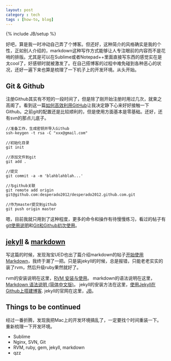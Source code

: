 ```yaml
---
layout: post
category : tech
tags : [how-to, blog]
---
```

{% include JB/setup %}

好吧，算是我一时冲动自己弄了个博客。但还好，这种简介的风格确实是我的个性，正如别人介绍的，markdown这种写作方式能够让人专注眼前的内容而不是花哨的排版。尤其是可以在Sublime或者Notepad++里面直接写东西的感觉实在是太cool了，好感顿时就被激发了。在自己搭博客的过程中难免碰到各种恶心的状况，还好一遍下来也算是梳理了一下机子上的开发环境。从头开始。

## Git & Github ##

注册Github其实有不短的一段时间了，但是除了刚开始注册时用过几次，就束之高阁了。看到这一篇[如何高效利用GitHub](http://www.yangzhiping.com/tech/github.html)让我决定静下心来好好接触一下Github。之前git的配置还是比较顺利的，但是使用方面基本是零基础。还好，还有svn的那点儿底子。

    //准备工作，生成密钥并导入Github
    ssh-keygen -t rsa -C "xxx@gmail.com"
    
    //初始化目录
    git init
    
    //添加文件到git
    git add .
    
    //提交
    git commit -a -m 'blahblahblah...'
    
    //与github关联
    git remote add origin git@github.com:desperado2012/desperado2012.github.com.git
    
    //作为master提交到github
    git push origin master

嗯，目前我就只用到了这种程度，更多的命令和操作有待慢慢练习，看过的帖子有[git使用说明](http://www.cnblogs.com/welfear/archive/2010/05/24/1742614.html)和[Git和Github初次使用](http://www.linuxidc.com/Linux/2011-04/35036.htm)。

## [jekyll](http://baike.baidu.com/view/7878719.htm) & [markdown](http://baike.baidu.com/view/2311114.htm) ##

写这篇的时候，发现淘宝UED也出了篇介绍markdown的帖子[开始使用 Markdown](http://ued.taobao.com/blog/2012/07/03/getting-started-with-markdown/)，我终于潮了一把。只是装jekyll的时候，总是报错，只能老老实实的装了rvm，然后升级ruby果然就好了。

rvm的安装说明在这里，[RVM 安装与使用](http://www.cnblogs.com/orez88/articles/2270751.html)。
markdown的语法说明在这里，[Markdown 语法说明 (简体中文版)](http://wowubuntu.com/markdown/)。
jekyll的安装方法在这里，[使用Jekyll在Github上搭建博客](http://taberh.me/2011/12/26/use-Jekyll-build-Blog-on-Github.html).
jekyll的官网在这里，[JB](http://jekyllbootstrap.com/)。

## Things to be continued ##

经过一番折腾，发现我把Mac上的开发环境搞乱了，一定要找个时间重装一下。重新梳理一下开发环境。

- Sublime
- Nginx, SVN, Git
- RVM, ruby, gem, jekyll, markdown
- qzz



